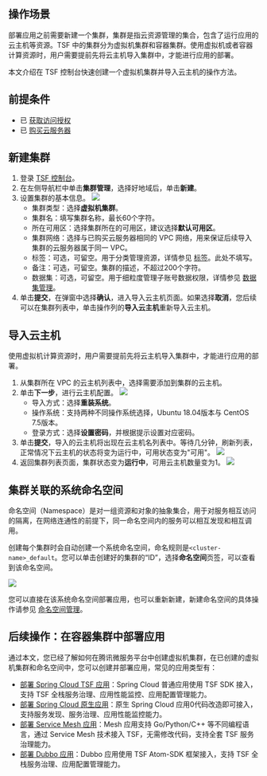 ## 操作场景

部署应用之前需要新建一个集群，集群是指云资源管理的集合，包含了运行应用的云主机等资源。TSF 中的集群分为虚拟机集群和容器集群。使用虚拟机或者容器计算资源时，用户需要提前先将云主机导入集群中，才能进行应用的部署。

本文介绍在 TSF 控制台快速创建一个虚拟机集群并导入云主机的操作方法。

## 前提条件

- 已 [获取访问授权](https://cloud.tencent.com/document/product/649/16869)
- 已 [购买云服务器](https://buy.cloud.tencent.com/cvm)

## 新建集群

1. 登录 [TSF 控制台](https://console.cloud.tencent.com/tsf/index)。
2. 在左侧导航栏中单击**集群管理**，选择好地域后，单击**新建**。
3. 设置集群的基本信息。
   ![](https://qcloudimg.tencent-cloud.cn/raw/cc20cb08b1c28bb367691f11c58416dc.png)
   - 集群类型：选择**虚拟机集群**。
   - 集群名：填写集群名称，最长60个字符。
   - 所在可用区：选择集群所在的可用区，建议选择**默认可用区**。
   - 集群网络：选择与已购买云服务器相同的 VPC 网络，用来保证后续导入集群的云服务器属于同一 VPC。
   - 标签：可选，可留空。用于分类管理资源，详情参见 [标签](https://cloud.tencent.com/document/product/649/53869)。此处不填写。
   - 备注：可选，可留空。集群的描述，不超过200个字符。
   - 数据集：可选，可留空。用于细粒度管理子账号数据权限，详情参见 [数据集管理](https://cloud.tencent.com/document/product/649/38326)。
4. 单击**提交**，在弹窗中选择**确认**，进入导入云主机页面。如果选择**取消**，您后续可以在集群列表中，单击操作列的**导入云主机**重新导入云主机。


## 导入云主机   

使用虚拟机计算资源时，用户需要提前先将云主机导入集群中，才能进行应用的部署。

1. 从集群所在 VPC 的云主机列表中，选择需要添加到集群的云主机。
2. 单击**下一步**，进行云主机配置。
   ![](https://qcloudimg.tencent-cloud.cn/raw/24d343583180d25b280928054da51b39.png)
   - 导入方式：选择**重装系统**。
   - 操作系统：支持两种不同操作系统选择，Ubuntu 18.04版本与 CentOS 7.5版本。
   - 登录方式：选择**设置密码**，并根据提示设置对应密码。
3. 单击**提交**，导入的云主机将出现在云主机名列表中。等待几分钟，刷新列表，正常情况下云主机的状态将变为运行中，可用状态变为"可用"。
![](https://qcloudimg.tencent-cloud.cn/raw/6c6edde7252c92a01264efa81a62aaed.png)
4. 返回集群列表页面，集群状态变为**运行中**，可用云主机数量变为1。
![](https://qcloudimg.tencent-cloud.cn/raw/f3a05943953265254134e002a669219b.png)
      

## 集群关联的系统命名空间

命名空间（Namespace）是对一组资源和对象的抽象集合，用于对服务相互访问的隔离，在网络连通性的前提下，同一命名空间内的服务可以相互发现和相互调用。

创建每个集群时会自动创建一个系统命名空间，命名规则是`<cluster-name>_default`。您可以单击创建好的集群的“ID”，选择**命名空间**页签，可以查看到该命名空间。

![](https://qcloudimg.tencent-cloud.cn/raw/a394dc64d7c62e542f5063d5a7b2b0c4.png)

您可以直接在该系统命名空间部署应用，也可以重新新建，新建命名空间的具体操作请参见 [命名空间管理](https://cloud.tencent.com/document/product/649/15522)。





## 后续操作：在容器集群中部署应用

通过本文，您已经了解如何在腾讯微服务平台中创建虚拟机集群，在已创建的虚拟机集群和命名空间中，您可以创建并部署应用，常见的应用类型有：

- [部署 Spring Cloud TSF 应用](https://cloud.tencent.com/document/product/649/55494)：Spring Cloud 普通应用使用 TSF SDK 接入，支持 TSF 全栈服务治理、应用性能监控、应用配置管理能力。
- [部署 Spring Cloud 原生应用](https://cloud.tencent.com/document/product/649/55495)：原生 Spring Cloud 应用0代码改造即可接入，支持服务发现、服务治理、应用性能监控能力。
- [部署 Service Mesh 应用](https://cloud.tencent.com/document/product/649/55496)：Mesh 应用支持 Go/Python/C++ 等不同编程语言，通过 Service Mesh 技术接入 TSF，无需修改代码，支持全套 TSF 服务治理能力。
- [部署 Dubbo 应用](https://cloud.tencent.com/document/product/649/55497)：Dubbo 应用使用 TSF Atom-SDK 框架接入，支持 TSF 全栈服务治理、应用配置管理能力。



